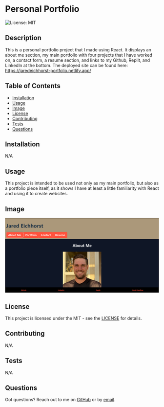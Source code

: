 # Personal Portfolio

![License: MIT](https://img.shields.io/badge/License-MIT-yellow.svg)

## Description

This is a personal portfolio project that I made using React. It displays an about me section, my main portfolio with four projects that I have worked on, a contact form, a resume section, and links to my Github, Replit, and LinkedIn at the bottom. The deployed site can be found here: https://jaredeichhorst-portfolio.netlify.app/

## Table of Contents

- [Installation](#installation)
- [Usage](#usage)
- [Image](#image)
- [License](#license)
- [Contributing](#contributing)
- [Tests](#tests)
- [Questions](#questions)

## Installation

N/A

## Usage

This project is intended to be used not only as my main portfolio, but also as a portfolio piece itself, as it shows I have at least a little familiarity with React and using it to create websites.

## Image

![screenshot](./images/portfolio-screenshot.png)

## License

This project is licensed under the MIT - see the [LICENSE](https://opensource.org/licenses/MIT) for details.

## Contributing

N/A

## Tests

N/A

## Questions

Got questions? Reach out to me on [GitHub](https://github.com/Jarede712) or by [email](mailto:jaredeichhorst@gmail.com).
